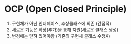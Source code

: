 # OCP (Open Closed Principle)
1. 구현체가 아닌 인터페이스, 추상클래스에 의존 (간접적)
2. 새로운 기능은 확장(추가)을 통해 지원(새로운 클래스 생성)
3. 변경에는 닫혀 있어야함 (기존의 구현체 클래스 수정X)


